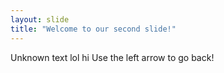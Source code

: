 ```yaml
---
layout: slide
title: "Welcome to our second slide!"
---
```

Unknown text lol hi
Use the left arrow to go back!
